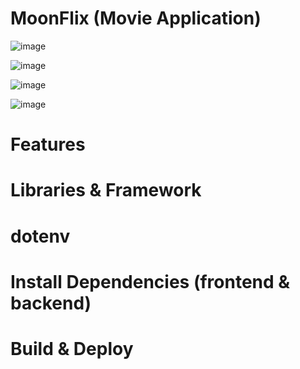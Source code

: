 # MoonFlix (Movie Application)

![image](https://github.com/AnkitaSingh2000/MoonFlix-Movie-App-/assets/89559467/f277cd9b-442f-428c-aca2-07a7499649ab)

![image](https://github.com/AnkitaSingh2000/MoonFlix-Movie-App-/assets/89559467/87b79eb1-6e2d-4169-b08f-73b48484b29c)

![image](https://github.com/AnkitaSingh2000/MoonFlix-Movie-App-/assets/89559467/0e4466f6-bf78-482d-ab2f-b1ae56e2c1f7)

![image](https://github.com/AnkitaSingh2000/MoonFlix-Movie-App-/assets/89559467/3af1221d-ed28-43f7-9768-7b5c502ee7b2)

# Features


# Libraries & Framework


# dotenv 


# Install Dependencies (frontend & backend)


# Build & Deploy



